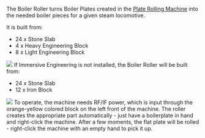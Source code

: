 The Boiler Roller turns Boiler Plates created in the [Plate Rolling Machine](immersiverailroading:wiki/en_us/machines/plate_rolling_machine.md) into the needed boiler pieces for a given steam locomotive.

It is built from:
* 24 x Stone Slab
*  4 x Heavy Engineering Block
*  8 x Light Engineering Block

![](immersiverailroading:wiki/images/boiler1.png)
If Immersive Engineering is not installed, the Boiler Roller will be built from:
* 24 x Stone Slab
* 12 x Iron Block

![](immersiverailroading:wiki/images/boiler2.png)
To operate, the machine needs RF/IF power, which is input through the orange-yellow colored block on the left front of the machine. The roller creates the appropriate part automatically - just have a boilerplate in hand and right-click the machine. After a few moments, the flat plate will be rolled - right-click the machine with an empty hand to pick it up.